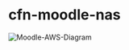# cfn-moodle-nas

![Moodle-AWS-Diagram](https://user-images.githubusercontent.com/18388161/232433766-f7eb7d46-40bb-45a2-88af-4aa2979be479.jpg)

